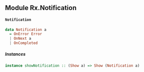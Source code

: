 ## Module Rx.Notification

#### `Notification`

``` purescript
data Notification a
  = OnError Error
  | OnNext a
  | OnCompleted
```

##### Instances
``` purescript
instance showNotification :: (Show a) => Show (Notification a)
```


